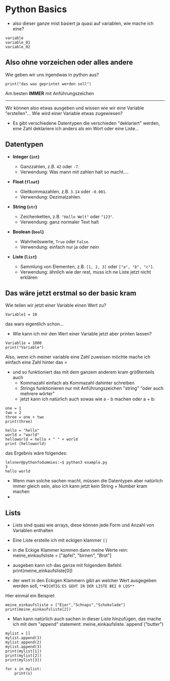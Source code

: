 # Python Basics


- also dieser ganze mist basiert ja quasi auf variablen, wie mache ich eine?
```
variable
variable_01
variable_02
```
Also ohne vorzeichen oder alles andere
---



Wie geben wir uns irgendwas in python aus?

```
print("das was geprintet werden soll")
```
Am besten **IMMER** mit Anführungszeichen

---

Wir können also etwas ausgeben und wissen wie wir eine Variable "erstellen"... Wie wird einer Variable etwas zugewiesen?
- Es gibt verschiedene Datentypen die verschieden "deklariert" werden, eine Zahl deklariere ich anders als ein Wort oder eine Liste...

## Datentypen

- **Integer (`int`)**
  - Ganzzahlen, z.B. `42` oder `-7`.
  - Verwendung: Was mann mit zahlen halt so macht....

- **Float (`float`)**
  - Gleitkommazahlen, z.B. `3.14` oder `-0.001`.
  - Verwendung: Dezimalzahlen.

- **String (`str`)**
  - Zeichenketten, z.B. `"Hallo Welt"` oder `"123"`.
  - Verwendung: ganz normaler Text halt

- **Boolean (`bool`)**
  - Wahrheitswerte, `True` oder `False`.
  - Verwendung: einfach nur ja oder nein

- **Liste (`list`)**
  - Sammlung von Elementen, z.B. `[1, 2, 3]` oder `["a", "b", "c"]`.
  - Verwendung: ähnlich wie der rest, muss ich ne Liste jetzt nicht erklären

Das wäre jetzt erstmal so der basic kram
---
Wie teilen wir jetzt einer Variable einen Wert zu?
```
Variable1 = 10
```
das wars eigentlich schon...

- Wie kann ich mir den Wert einer Variable jetzt aber printen lassen?
```
Variabl1e = 1000
print("Variable")
```
Also, wenn ich meiner variable eine Zahl zuweisen möchte mache ich einfach eine Zahl hinter das =
- und so funktioniert das mit dem ganzem anderem kram größtenteils auch
    - Kommazahl einfach als Kommazahl dahinter schreiben
    - Strings funktionieren nur mit Anführungszeichen "string" "oder auch mehrere wörter"
    - jetzt kann ich natürlich auch sowas wie a - b machen oder a + b:
 
```
one = 1
two = 2
three = one + two
print(three)

hello = "hello"
world = "world"
helloworld = hello + " " + world
print (helloworld)
```
das Ergebnis wäre folgendes:
```
lelsner@pythonfodummies:~$ python3 example.py
3
hello world
```

- Wenn man solche sachen macht, müssen die Datentypen aber natürlich immer gleich sein, also ich kann jetzt kein String + Number kram machen
- 

## Lists
- Lists sind quasi wie arrays, diese können jede Form und Anzahl von Variablen enthalten

- Eine Liste erstelle ich mit eckigen klammer `[]`
- in die Eckige Klammer kommen dann meine Werte rein: meine_einkaufsliste = ["äpfel", "birnen", "Brot"]
- ausgeben kann ich das ganze mit folgendem Befehl: print(meine_einkaufsliste[0])
- der wert in den Eckigen Klammern gibt an welcher Wert ausgegeben werden soll, `**WICHTIG:ES GEHT IN DER LISTE BEI 0 LOS**`

Hier einmal ein Beispiel:
```
meine_einkaufsliste = ["Eier","Schnaps","Schokolade"]
print(meine_einkaufsliste[2])
```
- Man kann natürlich auch sachen in dieser Liste hinzufügen, das mache ich mit dem "append" statement: meine_einkaufsliste.´append`("butter")
```
mylist = []
mylist.append(1)
mylist.append(2)
mylist.append(3)
print(mylist[1])
print(mylist[2])
print(mylist[3])

for x in mylist:
    print(x)
```
